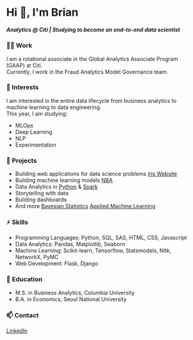 # Hi 👋, I'm Brian
##### Analytics @ Citi | Studying to become an end-to-end data scientist

### 👨‍💻 Work 
I am a rotational associate in the Global Analytics Associate Program (GAAP) at Citi. <br>
Currently, I work in the Fraud Analytics Model Governance team. 

### 🌱 Interests
I am interested in the entire data lifecycle from business analytics to machine learning to data engineering. <br>
This year, I am studying:
- MLOps
- Deep Learning
- NLP 
- Experimentation

### 🔭 Projects
- Building web applications for data science problems [Iris Website](https://github.com/BrianSohn/iris-website)
- Building machine learning models [NBA](https://github.com/BrianSohn/MoneyBall_Watson)
- Data Analytics in [Python](https://github.com/BrianSohn/Data-Analytics) & [Spark](https://github.com/BrianSohn/Analytics-on-the-Cloud) 
- Storytelling with data
- Building dashboards
- And more [Bayesian Statistics](https://github.com/BrianSohn/Statistical-Methods-for-Analytics) [Applied Machine Learning](https://github.com/BrianSohn/Applied-Machine-Learning)

### ⚡ Skills
- Programming Languages: Python, SQL, SAS, HTML, CSS, Javascript
- Data Analytics: Pandas, Matplotlib, Seaborn
- Machine Learning: Scikit-learn, Tensorflow, Statsmodels, Nltk, NetworkX, PyMC
- Web Development: Flask, Django

### 📝 Education 
- M.S. in Business Analytics, Columbia University
- B.A. in Economics, Seoul National University

### 📫 Contact 
[LinkedIn](https://www.linkedin.com/in/brian-hojun-sohn/)

